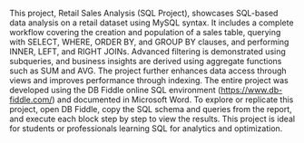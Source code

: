 This project, Retail Sales Analysis (SQL Project), showcases SQL-based data analysis on a retail dataset using MySQL syntax. It includes a complete workflow covering the creation and population of a sales table, querying with SELECT, WHERE, ORDER BY, and GROUP BY clauses, and performing INNER, LEFT, and RIGHT JOINs. Advanced filtering is demonstrated using subqueries, and business insights are derived using aggregate functions such as SUM and AVG. The project further enhances data access through views and improves performance through indexing. The entire project was developed using the DB Fiddle online SQL environment (https://www.db-fiddle.com/) and documented in Microsoft Word. To explore or replicate this project, open DB Fiddle, copy the SQL schema and queries from the report, and execute each block step by step to view the results. This project is ideal for students or professionals learning SQL for analytics and optimization.
